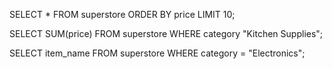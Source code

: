 SELECT * 
FROM superstore
ORDER BY price
LIMIT 10;

SELECT SUM(price)
FROM superstore
WHERE category "Kitchen Supplies";

SELECT item_name
FROM superstore
WHERE category = "Electronics";
